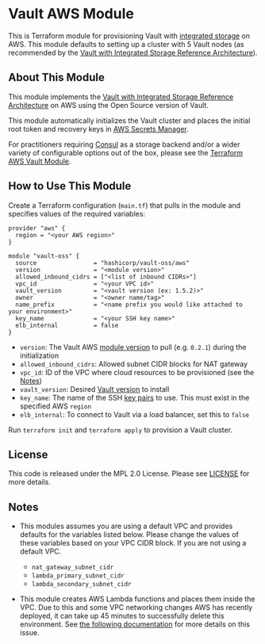 # Vault AWS Module

This is Terraform module for provisioning Vault with [integrated
storage](https://www.vaultproject.io/docs/concepts/integrated-storage) on AWS.
This module defaults to setting up a cluster with 5 Vault nodes (as recommended
by the [Vault with Integrated Storage Reference
Architecture](https://learn.hashicorp.com/vault/operations/raft-reference-architecture#node)).

## About This Module
This module implements the [Vault with Integrated Storage Reference
Architecture](https://learn.hashicorp.com/vault/operations/raft-reference-architecture#node)
on AWS using the Open Source version of Vault.

This module automatically initializes the Vault cluster and places the initial
root token and recovery keys in [AWS Secrets
Manager](https://aws.amazon.com/secrets-manager/).

For practitioners requiring [Consul](https://www.consul.io/) as a storage
backend and/or a wider variety of configurable options out of the box, please
see the [Terraform AWS Vault
Module](https://registry.terraform.io/modules/hashicorp/vault/aws/0.13.7).

## How to Use This Module

Create a Terraform configuration (`main.tf`) that pulls in the module and specifies values
of the required variables:

```hcl
provider "aws" {
  region = "<your AWS region>"
}

module "vault-oss" {
  source                = "hashicorp/vault-oss/aws"
  version               = "<module version>"
  allowed_inbound_cidrs = ["<list of inbound CIDRs>"]
  vpc_id                = "<your VPC id>"
  vault_version         = "<vault version (ex: 1.5.2)>"
  owner                 = "<owner name/tag>"
  name_prefix           = "<name prefix you would like attached to your environment>"
  key_name              = "<your SSH key name>"
  elb_internal          = false
}
```

- `version`: The Vault AWS [module version](https://registry.terraform.io/modules/hashicorp/vault-oss/aws/0.2.1)
  to pull (e.g. `0.2.1`) during the initialization
- `allowed_inbound_cidrs`: Allowed subnet CIDR blocks for NAT gateway
- `vpc_id`: ID of the VPC where cloud resources to be provisioned (see the [Notes](#notes))
- `vault_version`: Desired [Vault version](https://releases.hashicorp.com/vault/)
  to install
- `key_name`: The name of the SSH [key pairs](https://docs.aws.amazon.com/AWSEC2/latest/UserGuide/ec2-key-pairs.html#prepare-key-pair)
to use. This must exist in the specified AWS `region`
- `elb_internal`: To connect to Vault via a load balancer, set this to `false`


Run `terraform init` and `terraform apply` to provision a Vault cluster.

## License

This code is released under the MPL 2.0 License. Please see
[LICENSE](https://github.com/hashicorp/terraform-aws-vault-oss/blob/master/LICENSE)
for more details.

## Notes

- This modules assumes you are using a default VPC and provides defaults for the
  variables listed below. Please change the values of these variables based on
  your VPC CIDR block. If you are not using a default VPC.
    - `nat_gateway_subnet_cidr`
    - `lambda_primary_subnet_cidr`
    - `lambda_secondary_subnet_cidr`

- This module creates AWS Lambda functions and places them inside the VPC. Due to
this and some VPC networking changes AWS has recently deployed, it can take up
45 minutes to successfully delete this environment. See [the following
documentation](https://www.terraform.io/docs/providers/aws/r/lambda_function.html)
for more details on this issue.
